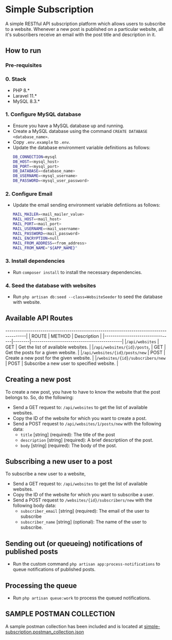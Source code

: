 # Simple Subscription
A simple RESTful API subscription platform which allows users to subscribe to a website.
Whenever a new post is published on a particular website,
all it's subscribers receive an email with the post title and description in it.


## How to run
### Pre-requisites

### 0. Stack
- PHP 8.*
- Laravel 11.*
- MySQL 8.3.*

### 1. Configure MySQL database
- Ensure you have a MySQL database up and running.
- Create a MySQL database using the command `CREATE DATABASE <database_name>`.
- Copy `.env.example` to `.env`.
- Update the database environment variable definitions as follows:
  ```bash
  DB_CONNECTION=mysql
  DB_HOST=<mysql_host>
  DB_PORT=<mysql_port>
  DB_DATABASE=<database_name>
  DB_USERNAME=<mysql_username>
  DB_PASSWORD=<mysql_user_password>
  ```

### 2. Configure Email
- Update the email sending environment variable defintiions as follows:
  ```bash
  MAIL_MAILER=<mail_mailer_value>
  MAIL_HOST=<mail_host>
  MAIL_PORT=<mail_port>
  MAIL_USERNAME=<mail_username>
  MAIL_PASSWORD=<mail_password>
  MAIL_ENCRYPTION=null
  MAIL_FROM_ADDRESS=<from_address>
  MAIL_FROM_NAME="${APP_NAME}"
  ```

### 3. Install dependencies
- Run `composer install` to install the necessary dependencies.

### 4. Seed the database with websites
- Run `php artisan db:seed --class=WebsiteSeeder` to seed the database with website.


## Available API Routes
----------------------------------------------------------------------------------------|
| ROUTE                           | METHOD | Description                                |
|---------------------------------|--------|--------------------------------------------|
|`/api/websites`                  | GET    | Get the list of available websites.        |
|`/api/websites/{id}/posts`,      | GET    | Get the posts for a given website.         |
|`/api/websites/{id}/posts/new`   | POST   | Create a new post for the given website.   |
|`/websites/{id}/subscribers/new` | POST   | Subscribe a new user to specified website. |


## Creating a new post
To create a new post, you have to have to know the website that the post belongs to.
So, do the following:
- Send a GET request to: `/api/websites` to get the list of available websites.
- Copy the ID of the website for which you want to create a post.
- Send a POST request to `/api/websites/1/posts/new` with the following data:
    - `title` [string] (required): The title of the post
    - `description` [string] (required): A brief descriptiion of the post.
    - `body` [string] (required): The body of the post.

## Subscribing a new user to a post
To subscribe a new user to a website,
- Send a GET request to: `/api/websites` to get the list of available websites.
- Copy the ID of the website for which you want to subscribe a user.
- Send a POST request to `/websites/{id}/subscribers/new` with the following body data:
  - `subscriber_email` [string] (required): The email of the user to subscribe
  - `subscriber_name` [string] (optional): The name of the user to subscribe.


## Sending out (or queueing) notifications of published posts
- Run the custom command `php artisan app:process-notifications` to queue notifications of published posts.

## Processing the queue
- Run `php artisan queue:work` to process the queued notifications.


## SAMPLE POSTMAN COLLECTION
A sample postman collection has been included and is located at
<a href="simple-subscription.postman_collection.json">simple-subscription.postman_collection.json</a>
